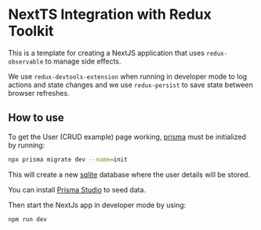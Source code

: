# NextTS Integration with Redux Toolkit

This is a template for creating a NextJS application that uses `redux-observable` to manage side effects.

We use `redux-devtools-extension` when running in developer mode to log actions and state changes and we
use `redux-persist` to save state between browser refreshes.

## How to use

To get the User (CRUD example) page working, [prisma](https://www.prisma.io/) must be initialized by running:

```sh
npx prisma migrate dev --name=init
```

This will create a new [sqlite](https://sqlite.org/about.html) database where the user details will be stored.

You can install [Prisma Studio](https://www.prisma.io/studio) to seed data.

Then start the NextJs app in developer mode by using:

```sh
npm run dev
```
